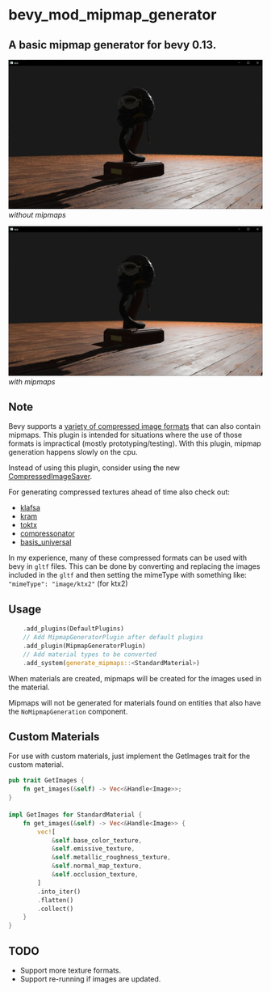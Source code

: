 # bevy_mod_mipmap_generator

## A basic mipmap generator for bevy 0.13.

![example_without](example_without.jpg)
*without mipmaps*

![example_with](example_with.jpg)
*with mipmaps*

## Note

Bevy supports a [variety of compressed image formats](https://docs.rs/bevy/latest/bevy/render/texture/enum.ImageFormat.html) that can also contain mipmaps. This plugin is intended for situations where the use of those formats is impractical (mostly prototyping/testing). With this plugin, mipmap generation happens slowly on the cpu.

Instead of using this plugin, consider using the new [CompressedImageSaver](https://bevyengine.org/news/bevy-0-12/#compressedimagesaver).

For generating compressed textures ahead of time also check out:
- [klafsa](https://github.com/superdump/klafsa)
- [kram](https://github.com/alecazam/kram)
- [toktx](https://github.khronos.org/KTX-Software/ktxtools/toktx.html)
- [compressonator](https://gpuopen.com/compressonator/)
- [basis_universal](https://github.com/BinomialLLC/basis_universal)

In my experience, many of these compressed formats can be used with bevy in `gltf` files. This can be done by converting and replacing the images included in the `gltf` and then setting the mimeType with something like: `"mimeType": "image/ktx2"` (for ktx2)

## Usage

```rust
    .add_plugins(DefaultPlugins)
    // Add MipmapGeneratorPlugin after default plugins
    .add_plugin(MipmapGeneratorPlugin)
    // Add material types to be converted
    .add_system(generate_mipmaps::<StandardMaterial>)
```

When materials are created, mipmaps will be created for the images used in the material.

Mipmaps will not be generated for materials found on entities that also have the `NoMipmapGeneration` component.

## Custom Materials
For use with custom materials, just implement the GetImages trait for the custom material.

```rust
pub trait GetImages {
    fn get_images(&self) -> Vec<&Handle<Image>>;
}

impl GetImages for StandardMaterial {
    fn get_images(&self) -> Vec<&Handle<Image>> {
        vec![
            &self.base_color_texture,
            &self.emissive_texture,
            &self.metallic_roughness_texture,
            &self.normal_map_texture,
            &self.occlusion_texture,
        ]
        .into_iter()
        .flatten()
        .collect()
    }
}
```

## TODO
- Support more texture formats.
- Support re-running if images are updated.
